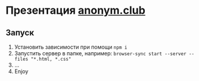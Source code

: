 # Презентация [anonym.club](http://anonym.club)

## Запуск
1. Установить зависимости при помощи `npm i`
2. Запустить сервер в папке, например: `browser-sync start --server --files "*.html, *.css"`
3. ...
4. Enjoy

